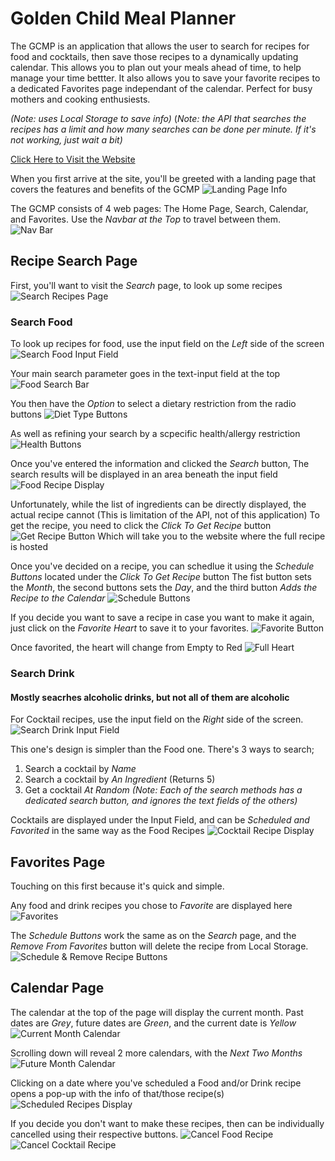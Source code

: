 # Golden Child Meal Planner

The GCMP is an application that allows the user to search for recipes for food and cocktails, then save those recipes to a dynamically updating calendar.
This allows you to plan out your meals ahead of time, to help manage your time bettter.
It also allows you to save your favorite recipes to a dedicated Favorites page independant of the calendar.
Perfect for busy mothers and cooking enthusiests.

*(Note: uses Local Storage to save info)*
(*Note: the API that searches the recipes has a limit and how many searches can be done per minute. If it's not working, just wait a bit)*

[Click Here to Visit the Website](https://kilometersdodecahedron.github.io/Golden-Child-Meal-Planner/)

When you first arrive at the site, you'll be greeted with a landing page that covers the features and benefits of the GCMP
![Landing Page Info](./RM_Srceenshots/1landing-cards.png)

The GCMP consists of 4 web pages: The Home Page, Search, Calendar, and Favorites.
Use the *Navbar at the Top* to travel between them.
![Nav Bar](./RM_Srceenshots/2nav-bar.png)

## Recipe Search Page

First, you'll want to visit the *Search* page, to look up some recipes
![Search Recipes Page](./RM_Srceenshots/3search.png)

### Search Food

To look up recipes for food, use the input field on the *Left* side of the screen
![Search Food Input Field](./RM_Srceenshots/4search-recipes.png)

Your main search parameter goes in the text-input field at the top
![Food Search Bar](./RM_Srceenshots/5recipe-name.png)

You then have the *Option* to select a dietary restriction from the radio buttons
![Diet Type Buttons](./RM_Srceenshots/6recipe-diet.png)

As well as refining your search by a scpecific health/allergy restriction
![Health Buttons](./RM_Srceenshots/7recipe-health.png)

Once you've entered the information and clicked the *Search* button,
The search results will be displayed in an area beneath the input field
![Food Recipe Display](./RM_Srceenshots/8recipe-card.png)

Unfortunately, while the list of ingredients can be directly displayed, the actual recipe cannot
(This is limitation of the API, not of this application)
To get the recipe, you need to click the *Click To Get Recipe* button
![Get Recipe Button](./RM_Srceenshots/9get-recipe.png)
Which will take you to the website where the full recipe is hosted

Once you've decided on a recipe, you can schedlue it using the *Schedule Buttons* located under the *Click To Get Recipe* button
The fist button sets the *Month*, the second buttons sets the *Day*, and the third button *Adds the Recipe to the Calendar*
![Schedule Buttons](./RM_Srceenshots/10recipe-schedule.png)

If you decide you want to save a recipe in case you want to make it again,
just click on the *Favorite Heart* to save it to your favorites.
![Favorite Button](./RM_Srceenshots/11recipe-fav.png)

Once favorited, the heart will change from Empty to Red
![Full Heart](./RM_Srceenshots/12recipe-faved.png)

### Search Drink
#### Mostly seacrhes alcoholic drinks, but not all of them are alcoholic

For Cocktail recipes, use the input field on the *Right* side of the screen.
![Search Drink Input Field](./RM_Srceenshots/13cocktail-search.png)

This one's design is simpler than the Food one. There's 3 ways to search;
1. Search a cocktail by *Name*
2. Search a cocktail by *An Ingredient* (Returns 5)
3. Get a cocktail *At Random*
*(Note: Each of the search methods has a dedicated search button, and ignores the text fields of the others)*

Cocktails are displayed under the Input Field, and can be *Scheduled and Favorited* in the same way as the Food Recipes
![Cocktail Recipe Display](./RM_Srceenshots/14cocktail-result.png)

## Favorites Page

Touching on this first because it's quick and simple.

Any food and drink recipes you chose to *Favorite* are displayed here
![Favorites](./RM_Srceenshots/15favs.png)

The *Schedule Buttons* work the same as on the *Search* page,
and the *Remove From Favorites* button will delete the recipe from Local Storage.
![Schedule & Remove Recipe Buttons](./RM_Srceenshots/16favs-buttons.png)

## Calendar Page

The calendar at the top of the page will display the current month.
Past dates are *Grey*, future dates are *Green*, and the current date is *Yellow*
![Current Month Calendar](./RM_Srceenshots/17-calendar-current.png)

Scrolling down will reveal 2 more calendars, with the *Next Two Months*
![Future Month Calendar](./RM_Srceenshots/18-calendar-future.png)

Clicking on a date where you've scheduled a Food and/or Drink recipe opens a pop-up with the info of that/those recipe(s)
![Scheduled Recipes Display](./RM_Srceenshots/19cal-modal.png)

If you decide you don't want to make these recipes,
then can be individually cancelled using their respective buttons.
![Cancel Food Recipe](./RM_Srceenshots/20-cancel-recipe.png)
![Cancel Cocktail Recipe](./RM_Srceenshots/21-cancel-cocktail.png)